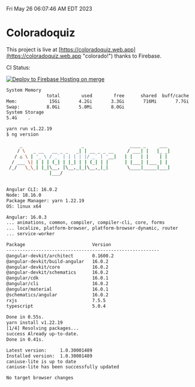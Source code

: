 Fri May 26 06:07:46 AM EDT 2023

# Coloradoquiz


This project is live at [https://coloradoquiz.web.app](https://coloradoquiz.web.app "colorado!") thanks to Firebase.

CI Status: 

[![Deploy to Firebase Hosting on merge](https://github.com/teamkushal/coloradoquiz/actions/workflows/firebase-hosting-merge.yml/badge.svg)](https://github.com/teamkushal/coloradoquiz/actions/workflows/firebase-hosting-merge.yml)

```bash
System Memory
               total        used        free      shared  buff/cache   available
Mem:            15Gi       4.2Gi       3.3Gi       716Mi       7.7Gi         9Gi
Swap:          8.0Gi       5.0Mi       8.0Gi
System Storage
5.4G	.
```
```bash
yarn run v1.22.19
$ ng version

     _                      _                 ____ _     ___
    / \   _ __   __ _ _   _| | __ _ _ __     / ___| |   |_ _|
   / △ \ | '_ \ / _` | | | | |/ _` | '__|   | |   | |    | |
  / ___ \| | | | (_| | |_| | | (_| | |      | |___| |___ | |
 /_/   \_\_| |_|\__, |\__,_|_|\__,_|_|       \____|_____|___|
                |___/
    

Angular CLI: 16.0.2
Node: 18.16.0
Package Manager: yarn 1.22.19
OS: linux x64

Angular: 16.0.3
... animations, common, compiler, compiler-cli, core, forms
... localize, platform-browser, platform-browser-dynamic, router
... service-worker

Package                         Version
---------------------------------------------------------
@angular-devkit/architect       0.1600.2
@angular-devkit/build-angular   16.0.2
@angular-devkit/core            16.0.2
@angular-devkit/schematics      16.0.2
@angular/cdk                    16.0.1
@angular/cli                    16.0.2
@angular/material               16.0.1
@schematics/angular             16.0.2
rxjs                            7.5.5
typescript                      5.0.4
    
Done in 0.55s.
yarn install v1.22.19
[1/4] Resolving packages...
success Already up-to-date.
Done in 0.41s.
```
```bash
Latest version:     1.0.30001489
Installed version:  1.0.30001489
caniuse-lite is up to date
caniuse-lite has been successfully updated

No target browser changes
```
```bash
